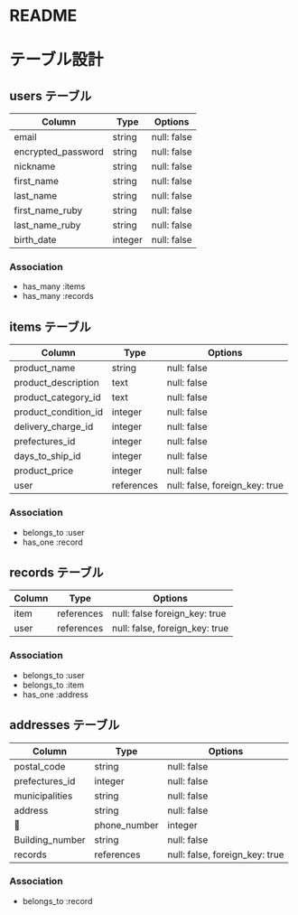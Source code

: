 # README
# テーブル設計

## users テーブル
<!-- ユーザー情報 -->

| Column             | Type    | Options     |
| ------------------ | ------- | ----------- |
| email              | string  | null: false | <!-- メールアドレス -->
| encrypted_password | string  | null: false | <!-- パスワード -->
| nickname           | string  | null: false | <!-- ニックネーム -->
| first_name         | string  | null: false | <!-- 名前 -->
| last_name          | string  | null: false | <!-- 苗字 -->
| first_name_ruby    | string  | null: false | <!-- 名前フリガナ -->
| last_name_ruby     | string  | null: false | <!-- 苗字フリガナ -->
| birth_date         | integer | null: false | <!-- 生年月日 -->
### Association

- has_many :items
- has_many :records

## items テーブル
<!-- 商品情報 -->

| Column               | Type       | Options                        |
| -------------------- | ---------- | ------------------------------ |
| product_name         | string     | null: false                    | <!-- 商品名 -->
| product_description  | text       | null: false                    | <!-- 説明 -->
| product_category_id  | text       | null: false                    | <!-- カテゴリー -->
| product_condition_id | integer    | null: false                    | <!-- 状態 -->
| delivery_charge_id   | integer    | null: false                    | <!-- 配送料 -->
| prefectures_id       | integer    | null: false                    | <!-- 配送元 -->
| days_to_ship_id      | integer    | null: false                    | <!-- 発送までの日数 -->
| product_price        | integer    | null: false                    | <!-- 価格 -->
| user                 | references | null: false, foreign_key: true |
### Association

- belongs_to :user
- has_one :record

## records テーブル
<!-- 購入記録 -->

| Column | Type       | Options                        |
| ------ | ---------- | ------------------------------ |
| item   | references | null: false  foreign_key: true | <!-- 商品情報/出品者 -->
| user   | references | null: false, foreign_key: true | <!-- 購入記録/購入者 -->
### Association

- belongs_to :user
- belongs_to :item
- has_one :address

## addresses テーブル
<!-- 住所 -->

| Column          | Type       | Options                        |
| --------------- | ---------- | ------------------------------ |
| postal_code     | string     | null: false                    | <!-- 郵便番号 -->
| prefectures_id  | integer    | null: false                    | <!-- 都道府県 -->
| municipalities  | string     | null: false                    | <!-- 市町村 -->
| address         | string     | null: false                    | <!-- 番地 -->
| phone_number    | integer    | null: false                    | <!-- 電話番号 -->
| Building_number | string     | null: false                    | <!-- 建物番号 -->
| records         | references | null: false, foreign_key: true |
### Association

- belongs_to :record